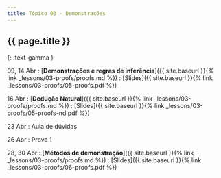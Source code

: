 ```yaml
---
title: Tópico 03 - Demonstrações
---
```


## {{ page.title }}
{: .text-gamma }

09, 14 Abr
: [**Demonstrações e regras de inferência**]({{ site.baseurl }}{% link _lessons/03-proofs/proofs.md %})
  : [Slides]({{ site.baseurl }}{% link _lessons/03-proofs/05-proofs.pdf %})

16 Abr
: [**Dedução Natural**]({{ site.baseurl }}{% link _lessons/03-proofs/proofs.md %})
  : [Slides]({{ site.baseurl }}{% link _lessons/03-proofs/05-proofs-nd.pdf %})

23 Abr
: Aula de dúvidas

26 Abr
: Prova 1

28, 30 Abr
: [**Métodos de demonstração**]({{ site.baseurl }}{% link _lessons/03-proofs/proofs.md %})
  : [Slides]({{ site.baseurl }}{% link _lessons/03-proofs/06-proofs.pdf %})
